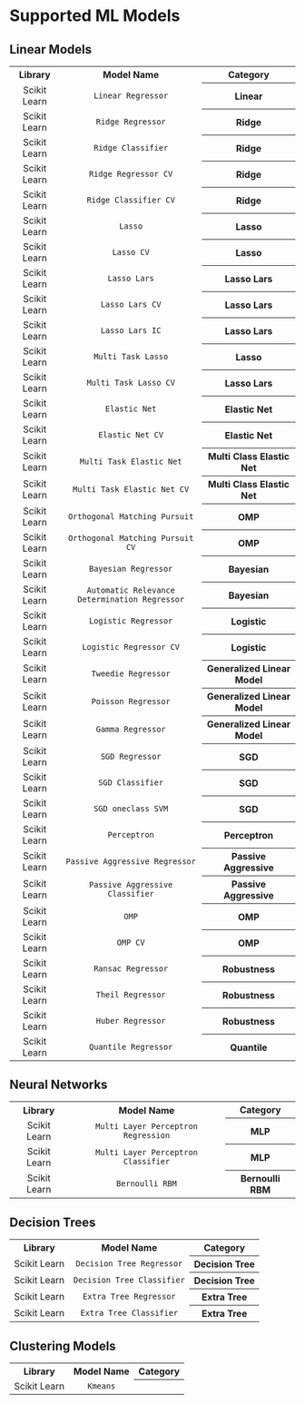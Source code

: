# Supported ML Models
## Linear Models
<table>
	<tr align="center">
		<th>Library</th>
		<th>Model Name</th>
        <th>Category</th>
	</tr>
	<tr align="center">
		<td>Scikit Learn</td>
		<td><code>Linear Regressor</code></td>
        <th>Linear</th>
	</tr>
	<tr align="center">
		<td>Scikit Learn</td>
		<td><code>Ridge Regressor</code></td>
        <th>Ridge</th>
	</tr>
	<tr align="center">
		<td>Scikit Learn</td>
		<td><code>Ridge Classifier</code></td>
        <th>Ridge</th>
	</tr>
	<tr align="center">
		<td>Scikit Learn</td>
		<td><code>Ridge Regressor CV</code></td>
        <th>Ridge</th>
	</tr>
	<tr align="center">
		<td>Scikit Learn</td>
		<td><code>Ridge Classifier CV</code></td>
        <th>Ridge</th>
	</tr>
	<tr align="center">
		<td>Scikit Learn</td>
		<td><code>Lasso</code></td>
        <th>Lasso</th>
	</tr>
	<tr align="center">
		<td>Scikit Learn</td>
		<td><code>Lasso CV</code></td>
        <th>Lasso</th>
	</tr>
	<tr align="center">
		<td>Scikit Learn</td>
		<td><code>Lasso Lars</code></td>
        <th>Lasso Lars</th>
	</tr>
	<tr align="center">
		<td>Scikit Learn</td>
		<td><code>Lasso Lars CV</code></td>
        <th>Lasso Lars</th>
	</tr>
	<tr align="center">
		<td>Scikit Learn</td>
		<td><code>Lasso Lars IC</code></td>
        <th>Lasso Lars</th>
	</tr>
    <tr align="center">
		<td>Scikit Learn</td>
		<td><code>Multi Task Lasso</code></td>
        <th>Lasso</th>
	</tr>
    <tr align="center">
		<td>Scikit Learn</td>
		<td><code>Multi Task Lasso CV</code></td>
        <th>Lasso Lars</th>
	</tr>
    <tr align="center">
		<td>Scikit Learn</td>
		<td><code>Elastic Net</code></td>
        <th>Elastic Net</th>
	</tr>
    <tr align="center">
		<td>Scikit Learn</td>
		<td><code>Elastic Net CV</code></td>
        <th>Elastic Net</th>
	</tr>
    <tr align="center">
		<td>Scikit Learn</td>
		<td><code>Multi Task Elastic Net</code></td>
        <th>Multi Class Elastic Net</th>
	</tr>
    <tr align="center">
		<td>Scikit Learn</td>
		<td><code>Multi Task Elastic Net CV</code></td>
        <th>Multi Class Elastic Net</th>
	</tr>
    <tr align="center">
		<td>Scikit Learn</td>
		<td><code>Orthogonal Matching Pursuit</code></td>
        <th>OMP</th>
	</tr>
    <tr align="center">
		<td>Scikit Learn</td>
		<td><code>Orthogonal Matching Pursuit CV</code></td>
        <th>OMP</th>
	</tr>
    <tr align="center">
		<td>Scikit Learn</td>
		<td><code>Bayesian Regressor</code></td>
        <th>Bayesian</th>
	</tr>
    <tr align="center">
		<td>Scikit Learn</td>
		<td><code>Automatic Relevance Determination Regressor</code></td>
        <th>Bayesian</th>
	</tr>
    <tr align="center">
		<td>Scikit Learn</td>
		<td><code>Logistic Regressor</code></td>
        <th>Logistic</th>
	</tr>
    <tr align="center">
		<td>Scikit Learn</td>
		<td><code>Logistic Regressor CV</code></td>
        <th>Logistic</th>
	</tr>
    <tr align="center">
		<td>Scikit Learn</td>
		<td><code>Tweedie Regressor</code></td>
        <th>Generalized Linear Model</th>
	</tr>
    <tr align="center">
		<td>Scikit Learn</td>
		<td><code>Poisson Regressor</code></td>
        <th>Generalized Linear Model</th>
	</tr>
    <tr align="center">
		<td>Scikit Learn</td>
		<td><code>Gamma Regressor</code></td>
        <th>Generalized Linear Model</th>
	</tr>
    <tr align="center">
		<td>Scikit Learn</td>
		<td><code>SGD Regressor</code></td>
        <th>SGD</th>
	</tr>
    <tr align="center">
		<td>Scikit Learn</td>
		<td><code>SGD Classifier</code></td>
        <th>SGD</th>
	</tr>
    <tr align="center">
		<td>Scikit Learn</td>
		<td><code>SGD oneclass SVM</code></td>
        <th>SGD</th>
	</tr>
    <tr align="center">
		<td>Scikit Learn</td>
		<td><code>Perceptron</code></td>
        <th>Perceptron</th>
	</tr>
    <tr align="center">
		<td>Scikit Learn</td>
		<td><code>Passive Aggressive Regressor</code></td>
        <th>Passive Aggressive</th>
	</tr>
    <tr align="center">
		<td>Scikit Learn</td>
		<td><code>Passive Aggressive Classifier</code></td>
        <th>Passive Aggressive</th>
	</tr>
    <tr align="center">
		<td>Scikit Learn</td>
		<td><code>OMP</code></td>
        <th>OMP</th>
	</tr>
    <tr align="center">
		<td>Scikit Learn</td>
		<td><code>OMP CV</code></td>
        <th>OMP</th>
	</tr>
    <tr align="center">
		<td>Scikit Learn</td>
		<td><code>Ransac Regressor</code></td>
        <th>Robustness</th>
	</tr>
    <tr align="center">
		<td>Scikit Learn</td>
		<td><code>Theil Regressor</code></td>
        <th>Robustness</th>
	</tr>
    <tr align="center">
		<td>Scikit Learn</td>
		<td><code>Huber Regressor</code></td>
        <th>Robustness</th>
	</tr>
    <tr align="center">
		<td>Scikit Learn</td>
		<td><code>Quantile Regressor</code></td>
        <th>Quantile</th>
	</tr>
    
</table>

## Neural Networks
<table>
	<tr align="center">
		<th>Library</th>
		<th>Model Name</th>
        <th>Category</th>
	</tr>
	<tr align="center">
		<td>Scikit Learn</td>
		<td><code>Multi Layer Perceptron Regression</code></td>
        <th>MLP</th>
	</tr>
	<tr align="center">
		<td>Scikit Learn</td>
		<td><code>Multi Layer Perceptron Classifier</code></td>
        <th>MLP</th>
	</tr>
	<tr align="center">
		<td>Scikit Learn</td>
		<td><code>Bernoulli RBM</code></td>
        <th>Bernoulli RBM</th>
	</tr>
</table>

## Decision Trees 
<table>
	<tr align="center">
		<th>Library</th>
		<th>Model Name</th>
        <th>Category</th>
	</tr>
	<tr align="center">
		<td>Scikit Learn</td>
		<td><code>Decision Tree Regressor</code></td>
        <th>Decision Tree</th>
	</tr>
	<tr align="center">
		<td>Scikit Learn</td>
		<td><code>Decision Tree Classifier</code></td>
        <th>Decision Tree</th>
	</tr>
	<tr align="center">
		<td>Scikit Learn</td>
		<td><code>Extra Tree Regressor</code></td>
        <th>Extra Tree</th>
	</tr>
	<tr align="center">
		<td>Scikit Learn</td>
		<td><code>Extra Tree Classifier</code></td>
        <th>Extra Tree</th>
	</tr>
</table>

## Clustering Models
<table>
	<tr align="center">
		<th>Library</th>
		<th>Model Name</th>
        <th>Category</th>
	</tr>
	<tr align="center">
		<td>Scikit Learn</td>
		<td><code>Kmeans</code></td>
        <th></th>
	</tr>
</table>
